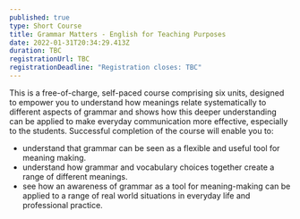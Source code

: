 ```yaml
---
published: true
type: Short Course
title: Grammar Matters - English for Teaching Purposes
date: 2022-01-31T20:34:29.413Z
duration: TBC
registrationUrl: TBC
registrationDeadline: "Registration closes: TBC"
---
```

This is a free-of-charge, self-paced course comprising six units, designed to empower you to understand how meanings relate systematically to different aspects of grammar and shows how this deeper understanding can be applied to make everyday communication more effective, especially to the students. Successful completion of the course will enable you to:

* understand that grammar can be seen as a flexible and useful tool for meaning making.
* understand how grammar and vocabulary choices together create a range of different meanings.
* see how an awareness of grammar as a tool for meaning-making can be applied to a range of real world situations in everyday life and professional practice.